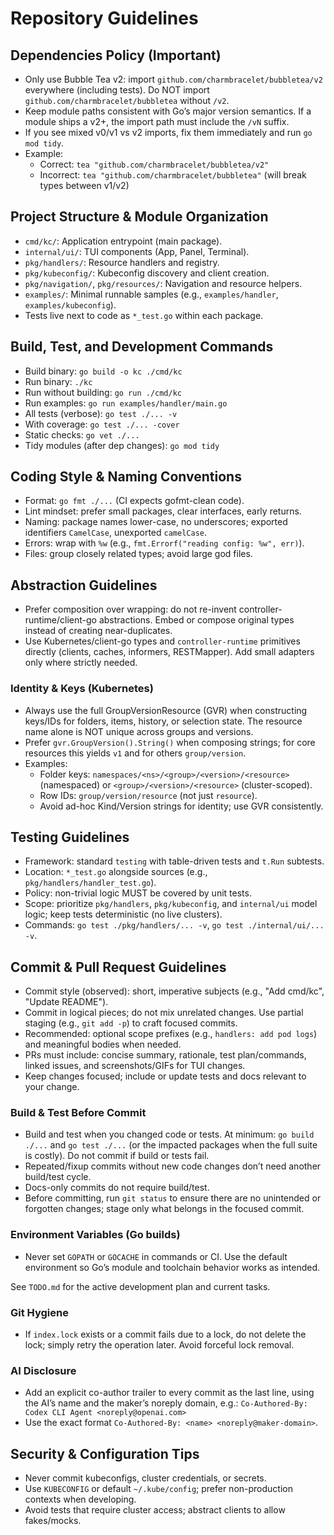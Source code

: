 # Repository Guidelines

## Dependencies Policy (Important)
- Only use Bubble Tea v2: import `github.com/charmbracelet/bubbletea/v2` everywhere (including tests). Do NOT import `github.com/charmbracelet/bubbletea` without `/v2`.
- Keep module paths consistent with Go’s major version semantics. If a module ships a v2+, the import path must include the `/vN` suffix.
- If you see mixed v0/v1 vs v2 imports, fix them immediately and run `go mod tidy`.
- Example:
  - Correct: `tea "github.com/charmbracelet/bubbletea/v2"`
  - Incorrect: `tea "github.com/charmbracelet/bubbletea"` (will break types between v1/v2)

## Project Structure & Module Organization
- `cmd/kc/`: Application entrypoint (main package).
- `internal/ui/`: TUI components (App, Panel, Terminal).
- `pkg/handlers/`: Resource handlers and registry.
- `pkg/kubeconfig/`: Kubeconfig discovery and client creation.
- `pkg/navigation/`, `pkg/resources/`: Navigation and resource helpers.
- `examples/`: Minimal runnable samples (e.g., `examples/handler`, `examples/kubeconfig`).
- Tests live next to code as `*_test.go` within each package.

## Build, Test, and Development Commands
- Build binary: `go build -o kc ./cmd/kc`
- Run binary: `./kc`
- Run without building: `go run ./cmd/kc`
- Run examples: `go run examples/handler/main.go`
- All tests (verbose): `go test ./... -v`
- With coverage: `go test ./... -cover`
- Static checks: `go vet ./...`
- Tidy modules (after dep changes): `go mod tidy`

## Coding Style & Naming Conventions
- Format: `go fmt ./...` (CI expects gofmt-clean code).
- Lint mindset: prefer small packages, clear interfaces, early returns.
- Naming: package names lower-case, no underscores; exported identifiers `CamelCase`, unexported `camelCase`.
- Errors: wrap with `%w` (e.g., `fmt.Errorf("reading config: %w", err)`).
- Files: group closely related types; avoid large god files.

## Abstraction Guidelines
- Prefer composition over wrapping: do not re-invent controller-runtime/client-go abstractions. Embed or compose original types instead of creating near-duplicates.
- Use Kubernetes/client-go types and `controller-runtime` primitives directly (clients, caches, informers, RESTMapper). Add small adapters only where strictly needed.

### Identity & Keys (Kubernetes)
- Always use the full GroupVersionResource (GVR) when constructing keys/IDs for folders, items, history, or selection state. The resource name alone is NOT unique across groups and versions.
- Prefer `gvr.GroupVersion().String()` when composing strings; for core resources this yields `v1` and for others `group/version`.
- Examples:
  - Folder keys: `namespaces/<ns>/<group>/<version>/<resource>` (namespaced) or `<group>/<version>/<resource>` (cluster-scoped).
  - Row IDs: `group/version/resource` (not just `resource`).
  - Avoid ad-hoc Kind/Version strings for identity; use GVR consistently.

## Testing Guidelines
- Framework: standard `testing` with table-driven tests and `t.Run` subtests.
- Location: `*_test.go` alongside sources (e.g., `pkg/handlers/handler_test.go`).
- Policy: non-trivial logic MUST be covered by unit tests.
- Scope: prioritize `pkg/handlers`, `pkg/kubeconfig`, and `internal/ui` model logic; keep tests deterministic (no live clusters).
- Commands: `go test ./pkg/handlers/... -v`, `go test ./internal/ui/... -v`.

## Commit & Pull Request Guidelines
- Commit style (observed): short, imperative subjects (e.g., "Add cmd/kc", "Update README").
- Commit in logical pieces; do not mix unrelated changes. Use partial staging (e.g., `git add -p`) to craft focused commits.
- Recommended: optional scope prefixes (e.g., `handlers: add pod logs`) and meaningful bodies when needed.
- PRs must include: concise summary, rationale, test plan/commands, linked issues, and screenshots/GIFs for TUI changes.
- Keep changes focused; include or update tests and docs relevant to your change.

### Build & Test Before Commit
- Build and test when you changed code or tests. At minimum: `go build ./...` and `go test ./...` (or the impacted packages when the full suite is costly). Do not commit if build or tests fail.
- Repeated/fixup commits without new code changes don’t need another build/test cycle.
- Docs-only commits do not require build/test.
- Before committing, run `git status` to ensure there are no unintended or forgotten changes; stage only what belongs in the focused commit.

### Environment Variables (Go builds)
- Never set `GOPATH` or `GOCACHE` in commands or CI. Use the default environment so Go’s module and toolchain behavior works as intended.

See `TODO.md` for the active development plan and current tasks.

### Git Hygiene
- If `index.lock` exists or a commit fails due to a lock, do not delete the lock; simply retry the operation later. Avoid forceful lock removal.

### AI Disclosure
- Add an explicit co-author trailer to every commit as the last line, using the AI’s name and the maker’s noreply domain, e.g.:
  `Co-Authored-By: Codex CLI Agent <noreply@openai.com>`
- Use the exact format `Co-Authored-By: <name> <noreply@maker-domain>`.

## Security & Configuration Tips
- Never commit kubeconfigs, cluster credentials, or secrets.
- Use `KUBECONFIG` or default `~/.kube/config`; prefer non-production contexts when developing.
- Avoid tests that require cluster access; abstract clients to allow fakes/mocks.
